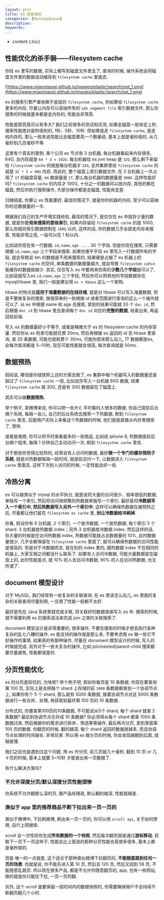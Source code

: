 ```yaml
---
layout: post
title: ES 性能调优
categories: [MessageQueue]
description: 
keywords: 
---
```


* content
{:toc}


## 性能优化的杀手锏——filesystem cache

你往 es 里写的数据, 实际上都写到磁盘文件里去了, 查询的时候, 操作系统会将磁盘文件里的数据自动缓存到 `filesystem cache` 里面去. 

![https://www.miaomiaoqi.github.io/images/elastic/search/opt_1.png](https://www.miaomiaoqi.github.io/images/elastic/search/opt_1.png)

es 的搜索引擎严重依赖于底层的 `filesystem cache`, 你如果给 `filesystem cache` 更多的内存, 尽量让内存可以容纳所有的 `idx segment file` 索引数据文件, 那么你搜索的时候就基本都是走内存的, 性能会非常高. 

性能差距究竟可以有多大? 我们之前很多的测试和压测, 如果走磁盘一般肯定上秒, 搜索性能绝对是秒级别的, 1秒、5秒、10秒. 但如果是走 `filesystem cache`, 是走纯内存的, 那么一般来说性能比走磁盘要高一个数量级, 基本上就是毫秒级的, 从几毫秒到几百毫秒不等. 

这里有个真实的案例. 某个公司 es 节点有 3 台机器, 每台机器看起来内存很多, 64G, 总内存就是 `64 * 3 = 192G`. 每台机器给 es jvm heap 是 `32G`, 那么剩下来留给 `filesystem cache` 的就是每台机器才 `32G`, 总共集群里给 `filesystem cache` 的就是 `32 * 3 = 96G` 内存. 而此时, 整个磁盘上索引数据文件, 在 3 台机器上一共占用了 `1T` 的磁盘容量, es 数据量是 `1T`, 那么每台机器的数据量是 `300G`. 这样性能好吗?  `filesystem cache` 的内存才 100G, 十分之一的数据可以放内存, 其他的都在磁盘, 然后你执行搜索操作, 大部分操作都是走磁盘, 性能肯定差. 

归根结底, 你要让 es 性能要好, 最佳的情况下, 就是你的机器的内存, 至少可以容纳你的总数据量的一半. 

根据我们自己的生产环境实践经验, 最佳的情况下, 是仅仅在 es 中就存少量的数据, 就是你要**用来搜索的那些索引**, 如果内存留给 `filesystem cache` 的是 100G, 那么你就将索引数据控制在 `100G` 以内, 这样的话, 你的数据几乎全部走内存来搜索, 性能非常之高, 一般可以在 1 秒以内. 

比如说你现在有一行数据. `id,name,age ....` 30 个字段. 但是你现在搜索, 只需要根据 `id,name,age` 三个字段来搜索. 如果你傻乎乎往 es 里写入一行数据所有的字段, 就会导致说 `90%` 的数据是不用来搜索的, 结果硬是占据了 es 机器上的 `filesystem cache` 的空间, 单条数据的数据量越大, 就会导致 `filesystem cahce` 能缓存的数据就越少. 其实, 仅仅写入 es 中要用来检索的**少数几个字段**就可以了, 比如说就写入es `id,name,age` 三个字段, 然后你可以把其他的字段数据存在 mysql/hbase 里, 我们一般是建议用 `es + hbase` 这么一个架构. 

hbase 的特点是**适用于海量数据的在线存储**, 就是对 hbase 可以写入海量数据, 但是不要做复杂的搜索, 做很简单的一些根据 id 或者范围进行查询的这么一个操作就可以了. 从 es 中根据 name 和 age 去搜索, 拿到的结果可能就 20 个 `doc id`, 然后根据 `doc id` 到 hbase 里去查询每个 `doc id` 对应的**完整的数据**, 给查出来, 再返回给前端. 

写入 es 的数据最好小于等于, 或者是略微大于 es 的 filesystem cache 的内存容量. 然后你从 es 检索可能就花费 20ms, 然后再根据 es 返回的 id 去 hbase 里查询, 查 20 条数据, 可能也就耗费个 30ms, 可能你原来那么玩儿, 1T 数据都放es, 会每次查询都是 5~10秒, 现在可能性能就会很高, 每次查询就是 50ms. 



## 数据预热

假如说, 哪怕是你就按照上述的方案去做了, es 集群中每个机器写入的数据量还是超过了 `filesystem cache` 一倍, 比如说你写入一台机器 60G 数据, 结果 `filesystem cache` 就 30G, 还是有 30G 数据留在了磁盘上. 

其实可以做**数据预热**. 

举个例子, 拿微博来说, 你可以把一些大V, 平时看的人很多的数据, 你自己提前后台搞个系统, 每隔一会儿, 自己的后台系统去搜索一下热数据, 刷到 `filesystem cache` 里去, 后面用户实际上来看这个热数据的时候, 他们就是直接从内存里搜索了, 很快. 

或者是电商, 你可以将平时查看最多的一些商品, 比如说 iphone 8, 热数据提前后台搞个程序, 每隔 1 分钟自己主动访问一次, 刷到 `filesystem cache` 里去. 

对于那些你觉得比较热的, 经常会有人访问的数据, 最好**做一个专门的缓存预热子系统**, 就是对热数据每隔一段时间, 就提前访问一下, 让数据进入 `filesystem cache` 里面去. 这样下次别人访问的时候, 一定性能会好一些. 

## 冷热分离

es 可以做类似于 mysql 的水平拆分, 就是说将大量的访问很少、频率很低的数据, 单独写一个索引, 然后将访问很频繁的热数据单独写一个索引. 最好是将**冷数据写入一个索引中, 然后热数据写入另外一个索引中**, 这样可以确保热数据在被预热之后, 尽量都让他们留在 `filesystem os cache` 里, **别让冷数据给冲刷掉**. 

你看, 假设你有 6 台机器, 2 个索引, 一个放冷数据, 一个放热数据, 每个索引 3 个shard. 3 台机器放热数据 index；另外 3 台机器放冷数据 index. 然后这样的话, 你大量的时候是在访问热数据 index, 热数据可能就占总数据量的 10%, 此时数据量很少, 几乎全都保留在 `filesystem cache` 里面了, 就可以确保热数据的访问性能是很高的. 但是对于冷数据而言, 是在别的 index 里的, 跟热数据 index 不在相同的机器上, 大家互相之间都没什么联系了. 如果有人访问冷数据, 可能大量数据是在磁盘上的, 此时性能差点, 就 10% 的人去访问冷数据, 90% 的人在访问热数据, 也无所谓了. 

## document 模型设计

对于 MySQL, 我们经常有一些复杂的关联查询. 在 es 里该怎么玩儿, es 里面的复杂的关联查询尽量别用, 一旦用了性能一般都不太好. 

最好是先在 Java 系统里就完成关联, 将关联好的数据直接写入 es 中. 搜索的时候, 就不需要利用 es 的搜索语法来完成 join 之类的关联搜索了. 

document 模型设计是非常重要的, 很多操作, 不要在搜索的时候才想去执行各种复杂的乱七八糟的操作. es 能支持的操作就是那么多, 不要考虑用 es 做一些它不好操作的事情. 如果真的有那种操作, 尽量在 document 模型设计的时候, 写入的时候就完成. 另外对于一些太复杂的操作, 比如 join/nested/parent-child 搜索都要尽量避免, 性能都很差的. 

## 分页性能优化

es 的分页是较坑的, 为啥呢? 举个例子吧, 假如你每页是 10 条数据, 你现在要查询第 100 页, 实际上是会把每个 shard 上存储的前 `1000` 条数据都查到一个协调节点上, 如果你有个 5 个 shard, 那么就有 5000 条数据, 接着协调节点对这 5000 条数据进行一些合并、处理, 再获取到最终第 100 页的 10 条数据. 

分布式的, 你要查第100页的10条数据, 不可能说从5个 shard, 每个 shard 就查 2 条数据? 最后到协调节点合并成 10 条数据? 你必须得从每个 shard 都查 1000 条数据过来, 然后根据你的需求进行排序、筛选等等操作, 最后再次分页, 拿到里面第 100 页的数据. 你翻页的时候, 翻的越深, 每个 shard 返回的数据就越多, 而且协调节点处理的时间越长. 非常坑爹. 所以用 es 做分页的时候, 你会发现越翻到后面, 就越是慢. 

我们之前也是遇到过这个问题, 用 es 作分页, 前几页就几十毫秒, 翻到 10 页 or 几十页的时候, 基本上就要 5~10秒 才能查出来一页数据了. 

有什么解决方案吗? 

### 不允许深度分页/默认深度分页性能很惨

你系统不允许翻那么深的页, 跟产品经理说, 默认翻的越深, 性能就越差. 

### 类似于 app 里的推荐商品不断下拉出来一页一页的

类似于微博中, 下拉刷微博, 刷出来一页一页的, 你可以用 `scroll api`, 关于如何使用, 自行上网搜索. 

scroll 会一次性给你生成**所有数据的一个快照**, 然后每次翻页就是通过**游标移动**, 获取下一页下一页这样子, 性能会比上面说的那种分页性能也高很多很多, 基本上都是毫秒级的. 

但是 唯一的一点就是, 这个适合于那种类似微博下拉翻页的, **不能随意跳到任何一页的场景**. 也就是说, 你不能先进入第 10 页, 然后去 120 页, 然后又回到 58 页, 不能随意乱跳页. 所以现在很多产品, 都是不允许你随意翻页的, app, 也有一些网站, 做的就是你只能往下拉, 一页一页的翻. 

另外, 这个 scroll 是要保留一段时间内的数据快照的, 你需要确保用户不会持续不断翻页翻几个小时. 

